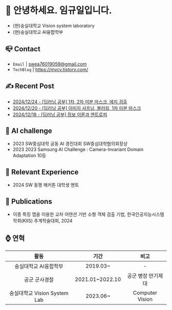 
# 👋 안녕하세요. 임규일입니다.
- (현)숭실대학교 Vision system laboratory
- (현)숭실대학교 AI융합학부


## 📪 Contact

- `Email` | swea76019059@gmail.com
- `TechBlog` | <a href="https://stg0123.github.io/" target="_blank">https://mvcv.tistory.com/</a>


## ✍️ Recent Post 
- [2024/12/24 - [딥러닝 공부] 1차, 2차 미분 마스크, 에지 검출](https://mvcv.tistory.com/38) <br/>
- [2024/12/20 - [딥러닝 공부] 이미지 샤프닝, 블러링, 1차 미분 마스크](https://mvcv.tistory.com/37) <br/>
- [2024/12/18 - [딥러닝 공부] 정보 이론과 엔트로피](https://mvcv.tistory.com/36) <br/>


## 🏁 AI challenge
- 2023 SW중심대학 공동 AI 경진대회 SW중심대학협의회장상
- 2023 2023 Samsung AI Challenge : Camera-Invariant Domain Adaptation 10등

## 🌟 Relevant Experience
- 2024 SW 동행 해커톤 대학생 멘토

## 📜 Publications
- 이종 특징 맵을 이용한 교차 어텐션 기반 소형 객체 검출 기법, 한국인공지능시스템학회(KIIS) 추계학술대회, 2024

## ⌚ 연혁<br/>
|활동|기간|비고|
|:---:|:---:|:---:|
|숭실대학교 AI융합학부|2019.03~ |-|
|공군 군사경찰 |2021.01~2022.10|공군 병장 만기제대|
|숭실대학교 Vision System Lab | 2023.06~ | Computer Vision |


